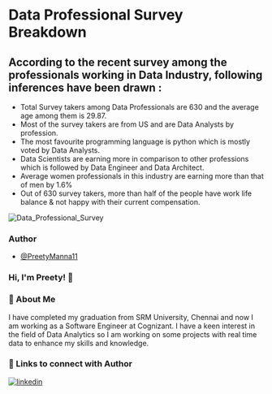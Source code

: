 # Data Professional Survey Breakdown

## According to the recent survey among the professionals working in Data Industry, following inferences have been drawn :

* Total Survey takers among Data Professionals are 630 and the average age among them is 29.87.
* Most of the survey takers are from US and are Data Analysts by profession.
* The most favourite programming language is python which is mostly voted by Data Analysts.
* Data Scientists are earning more in comparison to other professions which is followed by Data Engineer and Data Architect.
* Average women professionals in this industry are earning more than that of men by 1.6%
*  Out of 630 survey takers, more than half of the people have work life balance & not happy with their current compensation.

![Data_Professional_Survey](https://user-images.githubusercontent.com/61684282/229103213-0021cdc5-df65-4b13-8fbb-e9e1cc69f795.png)


### Author
- [@PreetyManna11](https://github.com/PreetyManna11)

### Hi, I'm Preety! 👋

### 🚀 About Me
I have completed my graduation from SRM University, Chennai and now I am working as a Software Engineer at Cognizant. I have a keen interest in the field of Data Analytics so I am working on some projects with real time data to enhance my skills and knowledge.

### 🔗 Links to connect with Author
[![linkedin](https://img.shields.io/badge/linkedin-0A66C2?style=for-the-badge&logo=linkedin&logoColor=white)](https://www.linkedin.com/in/preety-manna-687a73194/) 
